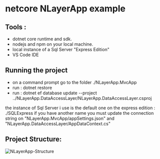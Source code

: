 # netcore NLayerApp example 

## Tools :

- dotnet core runtime and sdk.
- nodejs and npm on your local machine.
- local instance of a Sql Server "Express Edition"
- VS Code IDE

## Running the project

- on a command prompt go to the folder ./NLayerApp.MvcApp
- run : 
    dotnet restore
- run : dotnet ef database update --project ../NLayerApp.DataAccessLayer/NLayerApp.DataAccessLayer.csproj

the instance of Sql Server i use is the default one on the express edition : ./SQLExpress
if you have another name you must update the connection string on "NLayerApp.MvcApp/appSettings.json" and "NLayerApp.DataAccessLayer/AppDataContext.cs"

## Project Structure:

 ![NLayerApp-Structure](FSharpDeveloper/NLayerApp/blob/master/images/NLayerApp-Structure.png?raw=true)